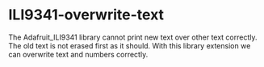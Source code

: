 # ILI9341-overwrite-text
The Adafruit_ILI9341 library cannot print new text over other text correctly. The old text is not erased first as it should. With this library extension we can overwrite text and numbers correctly.
